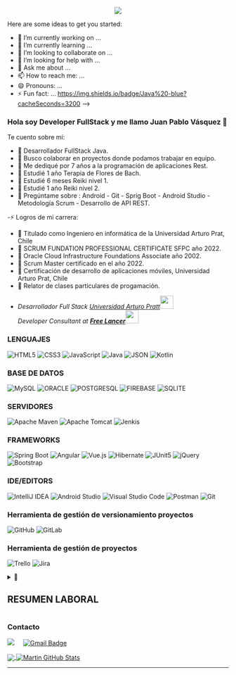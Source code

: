 <!--
**pablovasquezv/pablovasquezv** is a ✨ _special_ ✨ repository because its `README.md` (this file) appears on your GitHub profile.
<br/>

<!-- Typing SVG by DenverCoder1 - https://github.com/DenverCoder1/readme-typing-svg -->
<p align="center">
  <a href="https://github.com/DenverCoder1/readme-typing-svg"><img src="https://readme-typing-svg.herokuapp.com?lines=Developer+Full+Stack+Java Spring Boot;Desarrolladora+BackEnd;Freelancer;Creativa%20|%20Determinada%20;En%20constante%20crecimiento;de%20mis%20conocimientos&center=true&width=380&height=45"></a>
</p>

 Here are some ideas to get you started:

- 🔭 I’m currently working on ...
- 🌱 I’m currently learning ...
- 👯 I’m looking to collaborate on ...
- 🤔 I’m looking for help with ...
- 💬 Ask me about ...
- 📫 How to reach me: ...
- 😄 Pronouns: ...
- ⚡ Fun fact: ...
https://img.shields.io/badge/Java%20-blue?cacheSeconds=3200
-->
### Hola soy Developer FullStack y me llamo Juan Pablo Vásquez 👋
Te cuento sobre mí:

- 🔭 Desarrollador FullStack Java. 
- 👯 Busco colaborar en proyectos donde podamos trabajar en equipo.
- 🤔 Me dediqué por 7 años a la programación de aplicaciones Rest.
- 🌱 Estudié 1 año Terapia de Flores de Bach.
- 🌱 Estudié 6 meses Reiki nivel 1.
- 🌱 Estudié 1 año Reiki nivel 2.
- 💬 Pregúntame sobre :  Android - Git - Sprig Boot - Android Studio - Metodología Scrum - Desarrollo de API REST.

-⚡ Logros de mi carrera: 
* 🌱 Titulado como Ingeniero en informática de la Universidad Arturo Prat, Chile
* 🌱 SCRUM FUNDATION PROFESSIONAL CERTIFICATE SFPC año 2022.
* 🌱 Oracle Cloud Infrastructure Foundations Associate año 2002.
* 🌱 Scrum Master certificado en el año 2022.
* 🌱 Certificación de desarrollo de aplicaciones móviles, Universidad Arturo Prat, Chile
* 🔭 Relator de clases particulares de progamación.
* <p><em>Desarrollador Full Stack <a href="https://www.unap.cl/prontus_unap/site/edic/base/port/inicio.html">Universidad Arturo Pratt</a><img src="https://media.giphy.com/media/fYSnHlufseco8Fh93Z/giphy.gif" width="30"></br>Developer Consultant at <a href="https://https://www.soyfreelancer.com/blog/emprendedurismo/que-es-un-freelancer/"><b> Free Lancer</b></a><img src="https://media.giphy.com/media/WUlplcMpOCEmTGBtBW/giphy.gif" width="30"> 
</em></p>


### LENGUAJES
![HTML5](https://img.shields.io/static/v1?style=for-the-badge&message=HTML5&color=E34F26&logo=HTML5&logoColor=FFFFFF&label=)
![CSS3](https://img.shields.io/static/v1?style=for-the-badge&message=CSS3&color=1572B6&logo=CSS3&logoColor=FFFFFF&label=)
![JavaScript](https://img.shields.io/static/v1?style=for-the-badge&message=JavaScript&color=222222&logo=JavaScript&logoColor=F7DF1E&label=) 
![Java](https://img.shields.io/static/v1?style=for-the-badge&message=Java&color=4479A1&logo=Java&logoColor=FFFFFF&label=)
![JSON](https://img.shields.io/static/v1?style=for-the-badge&message=JSON&color=000000&logo=JSON&logoColor=FFFFFF&label=)
![Kotlin](https://img.shields.io/static/v1?style=for-the-badge&message=Kotlin&color=7952B3&logo=Kotlin&logoColor=FFFFFF&label=)


### BASE DE DATOS
![MySQL](https://img.shields.io/static/v1?style=for-the-badge&message=MySQL&color=4479A1&logo=MySQL&logoColor=FFFFFF&label=)
![ORACLE](https://img.shields.io/static/v1?style=for-the-badge&message=ORACLE&color=C71A36&logo=ORACLE&logoColor=FFFFFF&label=)
![POSTGRESQL](https://img.shields.io/static/v1?style=for-the-badge&message=PostgreSQL&color=4479A1&logo=PostgreSQL&logoColor=FFFFFF&label=)
![FIREBASE](https://img.shields.io/static/v1?style=for-the-badge&message=FIREBASE&color=4479A1&logo=FIREBASE&logoColor=FFFFFF&label=)
![SQLITE](https://img.shields.io/static/v1?style=for-the-badge&message=SQLITE&color=4479A1&logo=SQLITE&logoColor=FFFFFF&label=)

### SERVIDORES
![Apache Maven](https://img.shields.io/static/v1?style=for-the-badge&message=Apache+Maven&color=C71A36&logo=Apache+Maven&logoColor=FFFFFF&label=)
![Apache Tomcat](https://img.shields.io/static/v1?style=for-the-badge&message=Apache+Tomcat&color=222222&logo=Apache+Tomcat&logoColor=F8DC75&label=)
![Jenkis](https://img.shields.io/static/v1?style=for-the-badge&message=Jenkins&color=C71A36&logo=Jenkins&logoColor=FFFFFF&label=)

### FRAMEWORKS
![Spring Boot](https://img.shields.io/static/v1?style=for-the-badge&message=Spring+Boot&color=6DB33F&logo=Spring+Boot&logoColor=FFFFFF&label=)
![Angular](https://img.shields.io/static/v1?style=for-the-badge&message=Angular&color=C71A36&logo=Angular&logoColor=FFFFFF&label=)
![Vue.js](https://img.shields.io/static/v1?style=for-the-badge&message=Vuej.js&color=6DB33F&logo=Vue.js&logoColor=FFFFFF&label=)
![Hibernate](https://img.shields.io/static/v1?style=for-the-badge&message=Hibernate&color=59666C&logo=Hibernate&logoColor=FFFFFF&label=)
![JUnit5](https://img.shields.io/static/v1?style=for-the-badge&message=JUnit5&color=25A162&logo=JUnit5&logoColor=FFFFFF&label=)
![jQuery](https://img.shields.io/static/v1?style=for-the-badge&message=jQuery&color=0769AD&logo=jQuery&logoColor=FFFFFF&label=)
![Bootstrap](https://img.shields.io/static/v1?style=for-the-badge&message=Bootstrap&color=7952B3&logo=Bootstrap&logoColor=FFFFFF&label=)

### IDE/EDITORS

![IntelliJ IDEA](https://img.shields.io/badge/IntelliJIDEA-000000.svg?style=for-the-badge&logo=intellij-idea&logoColor=white)
![Android Studio](https://img.shields.io/badge/android%20studio-346ac1?style=for-the-badge&logo=android%20studio&logoColor=white)
![Visual Studio Code](https://img.shields.io/badge/Visual%20Studio%20Code-0078d7.svg?style=for-the-badge&logo=visual-studio-code&logoColor=white)
![Postman](https://img.shields.io/static/v1?style=for-the-badge&message=Postman&color=FF6C37&logo=Postman&logoColor=FFFFFF&label=)
![Git](https://img.shields.io/static/v1?style=for-the-badge&message=Git&color=F05032&logo=Git&logoColor=FFFFFF&label=)

### Herramienta de gestión de versionamiento proyectos
![GitHub](https://img.shields.io/static/v1?style=for-the-badge&message=GitHub&color=181717&logo=GitHub&logoColor=FFFFFF&label=)
![GitLab](https://img.shields.io/static/v1?style=for-the-badge&message=GitLab&color=FF6C37&logo=GitLab&logoColor=FFFFFF&label=)

### Herramienta de gestión de proyectos
![Trello](https://img.shields.io/static/v1?style=for-the-badge&message=Trello&color=0052CC&logo=Trello&logoColor=FFFFFF&label=)
![Jira](https://img.shields.io/static/v1?style=for-the-badge&message=Jira&color=0052CC&logo=Jira&logoColor=FFFFFF&label=)
 
<details>
  <summary>📃<h2> RESUMEN LABORAL</h2> </summary>


## EXPERIENCIA
<img align="right" src="https://img.shields.io/badge/Github-181717?logo=github&logoColor=white" />
<img height="30"  align="right" src="https://user-images.githubusercontent.com/25181517/117201156-9a724800-adec-11eb-9a9d-3cd0f67da4bc.png" />
<img height="30" align="right" src="https://user-images.githubusercontent.com/25181517/183891303-41f257f8-6b3d-487c-aa56-c497b880d0fb.png">
<img height="30" align="right" src="https://user-images.githubusercontent.com/25181517/117207242-07d5a700-adf4-11eb-975e-be04e62b984b.png">
<img height="30" align="right" src="https://user-images.githubusercontent.com/25181517/117533873-484d4480-afef-11eb-9fad-67c8605e3592.png">
<img height="30" align="right" src="https://user-images.githubusercontent.com/25181517/183892181-ad32b69e-3603-418c-b8e7-99e976c2a784.png">
<img height="30" align="right" src="https://user-images.githubusercontent.com/25181517/190229463-87fa862f-ccf0-48da-8023-940d287df610.png">


- 👨‍💻 **Cross Mobile Developer**\
📆 2024 - moment\
📍 **Sistema de Gestión de Solicitudes de Contribuyentes II (SGSC)** - SANTIAGO/ CHILE
<img align="right" src="https://img.shields.io/badge/Github-181717?logo=github&logoColor=white" />
<img height="30"  align="right" src="https://user-images.githubusercontent.com/25181517/117201156-9a724800-adec-11eb-9a9d-3cd0f67da4bc.png" />
<img height="30" align="right" src="https://user-images.githubusercontent.com/25181517/183891303-41f257f8-6b3d-487c-aa56-c497b880d0fb.png">
<img height="30" align="right" src="https://user-images.githubusercontent.com/25181517/117207242-07d5a700-adf4-11eb-975e-be04e62b984b.png">
<img height="30" align="right" src="https://user-images.githubusercontent.com/25181517/117533873-484d4480-afef-11eb-9fad-67c8605e3592.png">
<img height="30" align="right" src="https://user-images.githubusercontent.com/25181517/183892181-ad32b69e-3603-418c-b8e7-99e976c2a784.png">
<img height="30" align="right" src="https://user-images.githubusercontent.com/25181517/190229463-87fa862f-ccf0-48da-8023-940d287df610.png">

- 👨‍💻 **Developer Full Stack Proyecto Vulnerabilidades Web **\
📆 2022 Abr - 2023 dic\
📍 **Banchile 2022** - SANTIAGO/ CHILE
<img align="right" src="https://img.shields.io/badge/Github-181717?logo=github&logoColor=white" />
<img height="30"  align="right" src="https://user-images.githubusercontent.com/25181517/117201156-9a724800-adec-11eb-9a9d-3cd0f67da4bc.png" />
 
- 👨‍💻 **Developer FullStack Sistema RALF**\
📆 2022 ene - dic/2022\
📍 **Instituto de seguridad laboral** - SANTIAGO/ CHILE.
<img align="right" src="https://img.shields.io/badge/Github-181717?logo=github&logoColor=white" />
<img height="30"  align="right" src="https://user-images.githubusercontent.com/25181517/117201156-9a724800-adec-11eb-9a9d-3cd0f67da4bc.png" />
<img height="30" align="right" src="https://user-images.githubusercontent.com/25181517/183891303-41f257f8-6b3d-487c-aa56-c497b880d0fb.png">
<img align="right" src="https://img.shields.io/badge/C Sharp-239120?logo=c-sharp&logoColor=white" />
<img align="right" src="https://img.shields.io/badge/Xamarin%20Forms-3498DB?logo=xamarin&logoColor=white" />
<img align="right" src="https://img.shields.io/badge/PHP-777BB4?logo=php&logoColor=white" />



- 👨‍💻 **Developer FullStack Sistema CeroPapel**\
📆 2021 feb - dici/2021\
📍 **Ministerio de Salud** - SANTIAGO/ CHILE
<img height="20"  align="right" src="https://user-images.githubusercontent.com/25181517/117201156-9a724800-adec-11eb-9a9d-3cd0f67da4bc.png" />
<img align="right" src="https://img.shields.io/badge/Azure-0089D6?logo=microsoft-azure&logoColor=white" />
<img align="right" src="https://img.shields.io/badge/SQL%20Server-CC2927?logo=microsoft-sql-server&logoColor=white" />
<img align="right" src="https://img.shields.io/badge/Github-181717?logo=github&logoColor=white" />
<img align="right" src="https://img.shields.io/badge/C Sharp-239120?logo=c-sharp&logoColor=white" />
<img align="right" src="https://img.shields.io/badge/UWP-0089D6?logo=microsoft&logoColor=white" />
<img align="right" src="https://img.shields.io/badge/Xamarin%20Forms-3498DB?logo=xamarin&logoColor=white" />

- 👨‍💻 **Sistema Interno de Everis Center**\
📆 2020 - 2021\
📍 **EVERIS CENTER** - TEMUCO, CHILE
<img align="right" src="https://img.shields.io/badge/Github-181717?logo=github&logoColor=white" />
<img height="20"  align="right" src="https://user-images.githubusercontent.com/25181517/117201156-9a724800-adec-11eb-9a9d-3cd0f67da4bc.png" />
<img align="right" src="https://img.shields.io/badge/SQL%20Server-CC2927?logo=microsoft-sql-server&logoColor=white" />
<img align="right" src="https://img.shields.io/badge/C Sharp-239120?logo=c-sharp&logoColor=white" />
<img align="right" src="https://img.shields.io/badge/html5-E34F26?logo=html5&logoColor=white" />
<img align="right" src="https://img.shields.io/badge/css3-1572B6?logo=css3&logoColor=white" />
<img align="right" src="https://img.shields.io/badge/bootstrap-563D7C?logo=bootstrap&logoColor=white" />

- 👨‍💻 ** Mecánico Soldador**\
📆 2015 - 2017\
📍 ** Miges** - Concepción, Chile.

<img align="right" src="https://img.shields.io/badge/Windows-0078D6?logo=windows&logoColor=white" />
<img align="right" src="https://img.shields.io/badge/Microsoft%20Excel-217346?logo=microsoft-excel&logoColor=white" />
<img align="right" src="https://img.shields.io/badge/Microsoft%20Office-D83B01?logo=microsoft-office&logoColor=white" />
<img align="right" src="https://img.shields.io/badge/SAP-0FAAFF?logo=sap&logoColor=white" />


- 👨‍💻 ** Maestro soldador**\
📆 2004 - 2015\
📍 ** Estructuras metálicas Vásquez S.A** - Traiguen, Chile


</details>






### Contacto
<a href="https://www.linkedin.com/in/juan-pablo-vasquez-vasquez-8a9693206"><img src="https://img.shields.io/badge/linkedin-%230077B5.svg?&style=for-the-badge&logo=linkedin&logoColor=white" /></a>&nbsp;&nbsp;&nbsp;&nbsp;
[![Gmail Badge](https://img.shields.io/badge/-pablo1986vaquez@gmail.com-c14438?style=flat-square&logo=Gmail&logoColor=white&link=mailto:pablo1986vasquez@gmail.com)](mailto:pablo1986vasquez@gmail.com)



<a href="https://github.com/pablovasquezv/pablovasquezv">
  <img align="center" src="https://github-readme-stats.vercel.app/api/top-langs/?username=pablovasquezv&hide=java,html,tex&title_color=ffffff&text_color=c9cacc&icon_color=2bbc8a&bg_color=1d1f21&langs_count=3" />
</a>
<a href="https://github.com/pablovasquezv/pablovasquezv">
  <img align="center" src="https://github-readme-stats.vercel.app/api?username=pablovasquezv&show_icons=true&line_height=27&count_private=true&title_color=ffffff&text_color=c9cacc&icon_color=2bbc8a&bg_color=1d1f21" alt="Martin GitHub Stats" />
</a>
<hr>
<br/>



